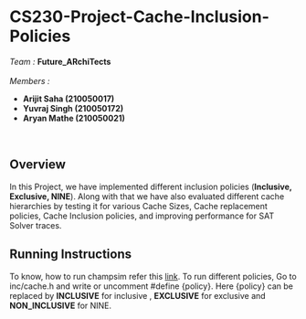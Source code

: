 # CS230-Project-Cache-Inclusion-Policies

*Team :* **Future_ARchiTects** <br><br>
*Members :*
- **Arijit Saha (210050017)**
- **Yuvraj Singh (210050172)**
- **Aryan Mathe (210050021)** 
<br>

## Overview
In this Project, we have implemented different inclusion policies (**Inclusive, Exclusive, NINE**).
Along with that we have also evaluated different cache hierarchies by testing it for various Cache Sizes, Cache replacement policies, Cache Inclusion policies, and improving performance for SAT Solver traces.

## Running Instructions
To know, how to run champsim refer this <a href="https://github.com/casperIITB/ChampSim">link</a>.
To run different policies, Go to inc/cache.h and write or uncomment #define {policy}. 
Here {policy} can be replaced by **INCLUSIVE** for inclusive , **EXCLUSIVE** for exclusive and **NON_INCLUSIVE** for NINE.
